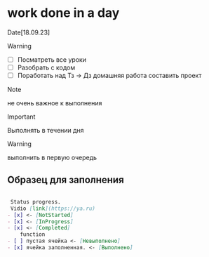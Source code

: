 # work done in a day

 Date[18.09.23]
> [!WARNING]


- [ ] Посматреть все уроки
- [ ] Разобрать с кодом
- [ ] Поработать над Тз -> Дз домашняя работа составить проект

> [!NOTE]
не очень важное к выполнения
> [!IMPORTANT]
Выполнять в течении дня
> [!WARNING]
выполнить в первую очередь

## Образец для заполнения

```md

 Status progress. 
 Vidio [link](https://ya.ru)
- [x] <- [NotStarted]
- [x] <- [InProgress]
- [x] <- [Completed]
    function
- [ ] пустая ячейка <- [Невыполнено]
- [x] ячейка заполненная. <- [Выполнено]

```
